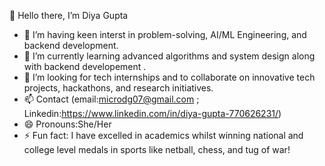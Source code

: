  👋 Hello there, I’m Diya Gupta
- 👀 I’m having keen interst in problem-solving, AI/ML Engineering, and backend development.
- 🌱 I’m currently learning advanced algorithms and system design along with backend developement .
- 💞️ I’m looking for tech internships and to collaborate on innovative tech projects, hackathons, and research initiatives. 
- 📫 Contact (email:microdg07@gmail.com ; Linkedin:https://www.linkedin.com/in/diya-gupta-770626231/)
- 😄 Pronouns:She/Her
- ⚡ Fun fact: I have excelled in academics whilst winning national and college level medals in sports like netball, chess, and tug of war!

<!---
Diya-Gupta26/Diya-Gupta26 is a ✨ special ✨ repository because its `README.md` (this file) appears on your GitHub profile.
You can click the Preview link to take a look at your changes.
--->
